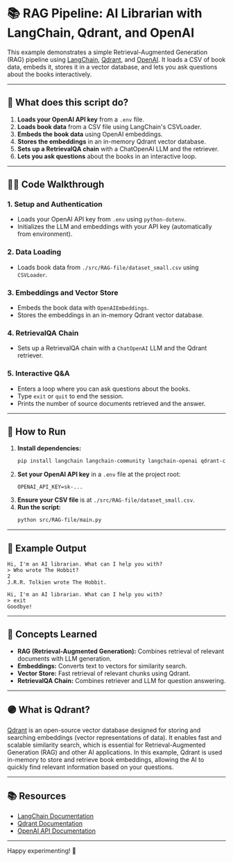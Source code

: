 # 📚 RAG Pipeline: AI Librarian with LangChain, Qdrant, and OpenAI

This example demonstrates a simple Retrieval-Augmented Generation (RAG) pipeline using [LangChain](https://python.langchain.com/), [Qdrant](https://qdrant.tech/), and [OpenAI](https://platform.openai.com/). It loads a CSV of book data, embeds it, stores it in a vector database, and lets you ask questions about the books interactively.

---

## 📂 What does this script do?

1. **Loads your OpenAI API key** from a `.env` file.
2. **Loads book data** from a CSV file using LangChain's CSVLoader.
3. **Embeds the book data** using OpenAI embeddings.
4. **Stores the embeddings** in an in-memory Qdrant vector database.
5. **Sets up a RetrievalQA chain** with a ChatOpenAI LLM and the retriever.
6. **Lets you ask questions** about the books in an interactive loop.

---

## 🧑‍💻 Code Walkthrough

### 1. **Setup and Authentication**
- Loads your OpenAI API key from `.env` using `python-dotenv`.
- Initializes the LLM and embeddings with your API key (automatically from environment).

### 2. **Data Loading**
- Loads book data from `./src/RAG-file/dataset_small.csv` using `CSVLoader`.

### 3. **Embeddings and Vector Store**
- Embeds the book data with `OpenAIEmbeddings`.
- Stores the embeddings in an in-memory Qdrant vector database.

### 4. **RetrievalQA Chain**
- Sets up a RetrievalQA chain with a `ChatOpenAI` LLM and the Qdrant retriever.

### 5. **Interactive Q&A**
- Enters a loop where you can ask questions about the books.
- Type `exit` or `quit` to end the session.
- Prints the number of source documents retrieved and the answer.

---

## 🚀 How to Run

1. **Install dependencies:**
   ```bash
   pip install langchain langchain-community langchain-openai qdrant-client python-dotenv
   ```
2. **Set your OpenAI API key** in a `.env` file at the project root:
   ```env
   OPENAI_API_KEY=sk-...
   ```
3. **Ensure your CSV file** is at `./src/RAG-file/dataset_small.csv`.
4. **Run the script:**
   ```bash
   python src/RAG-file/main.py
   ```

---

## 📝 Example Output

```
Hi, I'm an AI librarian. What can I help you with?
> Who wrote The Hobbit?
2
J.R.R. Tolkien wrote The Hobbit.

Hi, I'm an AI librarian. What can I help you with?
> exit
Goodbye!
```

---


## 🧠 Concepts Learned
- **RAG (Retrieval-Augmented Generation):** Combines retrieval of relevant documents with LLM generation.
- **Embeddings:** Converts text to vectors for similarity search.
- **Vector Store:** Fast retrieval of relevant chunks using Qdrant.
- **RetrievalQA Chain:** Combines retriever and LLM for question answering.

---

## 🟣 What is Qdrant?

[Qdrant](https://qdrant.tech/) is an open-source vector database designed for storing and searching embeddings (vector representations of data). It enables fast and scalable similarity search, which is essential for Retrieval-Augmented Generation (RAG) and other AI applications. In this example, Qdrant is used in-memory to store and retrieve book embeddings, allowing the AI to quickly find relevant information based on your questions.

---

## 📚 Resources
- [LangChain Documentation](https://python.langchain.com/)
- [Qdrant Documentation](https://qdrant.tech/documentation/)
- [OpenAI API Documentation](https://platform.openai.com/docs/)

---

Happy experimenting! 🚀
